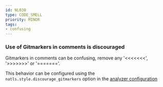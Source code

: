```yaml
---
id: NL030
type: CODE_SMELL
priority: MINOR
tags:
- confusing
---
```


### Use of Gitmarkers in comments is discouraged

Gitmarkers in comments can be confusing, remove any '<<<<<<<', '>>>>>>>' or '======='.

This behavior can be configured using the `natls.style.discourage_gitmarkers` option in the [analyzer configuration](/docs/analyzer-config.md)

